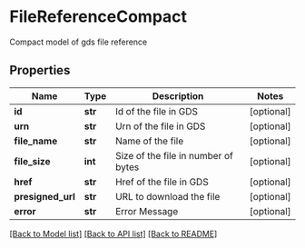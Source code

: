 # FileReferenceCompact

Compact model of gds file reference
## Properties
Name | Type | Description | Notes
------------ | ------------- | ------------- | -------------
**id** | **str** | Id of the file in GDS | [optional] 
**urn** | **str** | Urn of the file in GDS | [optional] 
**file_name** | **str** | Name of the file | [optional] 
**file_size** | **int** | Size of the file in number of bytes | [optional] 
**href** | **str** | Href of the file in GDS | [optional] 
**presigned_url** | **str** | URL to download the file | [optional] 
**error** | **str** | Error Message | [optional] 

[[Back to Model list]](../README.md#documentation-for-models) [[Back to API list]](../README.md#documentation-for-api-endpoints) [[Back to README]](../README.md)


